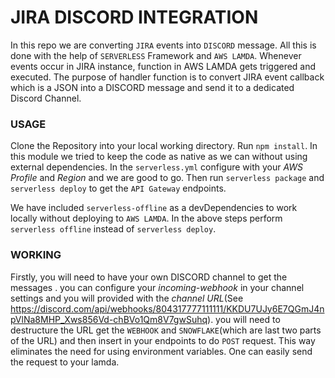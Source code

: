 # JIRA DISCORD INTEGRATION

In this repo we are converting `JIRA` events into `DISCORD` message. All this is done with the help of `SERVERLESS` Framework and `AWS LAMDA`. Whenever events occur in JIRA instance, function in AWS LAMDA gets triggered and executed. The purpose of handler function is to convert JIRA event callback which is a JSON into a DISCORD message and send it to a dedicated Discord Channel.

### USAGE

Clone the Repository into your local working directory. Run `npm install`. In this module we tried to keep the code as native as we can without using external dependencies. In the `serverless.yml` configure with your _AWS Profile_ and _Region_ and we are good to go. Then run `serverless package` and `serverless deploy` to get the `API Gateway` endpoints.

We have included `serverless-offline` as a devDependencies to work locally without deploying to `AWS LAMDA`. In the above steps perform `serverless offline` instead of `serverless deploy`.

### WORKING

Firstly, you will need to have your own DISCORD channel to get the messages . you can configure your _incoming-webhook_ in your channel settings and you will provided with the _channel URL_(See https://discord.com/api/webhooks/804317777111111/KKDU7UJy6E7QGmJ4npVlNa8MHP_Xws856Vd-chBVo1Qm8V7gwSuhq). you will need to destructure the URL get the `WEBHOOK` and `SNOWFLAKE`(which are last two parts of the URL) and then insert in your endpoints to do `POST` request. This way eliminates the need for using environment variables. One can easily send the request to your lamda.
